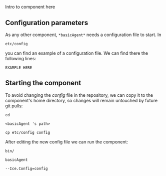 ```
```
#
``` basicAgent
```
Intro to component here


## Configuration parameters
As any other component,
``` *basicAgent* ```
needs a configuration file to start. In

    etc/config

you can find an example of a configuration file. We can find there the following lines:

    EXAMPLE HERE

    
## Starting the component
To avoid changing the *config* file in the repository, we can copy it to the component's home directory, so changes will remain untouched by future git pulls:

    cd

``` <basicAgent 's path> ```

    cp etc/config config
    
After editing the new config file we can run the component:

    bin/

```basicAgent ```

    --Ice.Config=config
